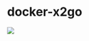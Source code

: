 # docker-x2go 

![](https://github.com/fzarifian/docker-x2go/workflows/Docker%20Image%20CI/badge.svg)
